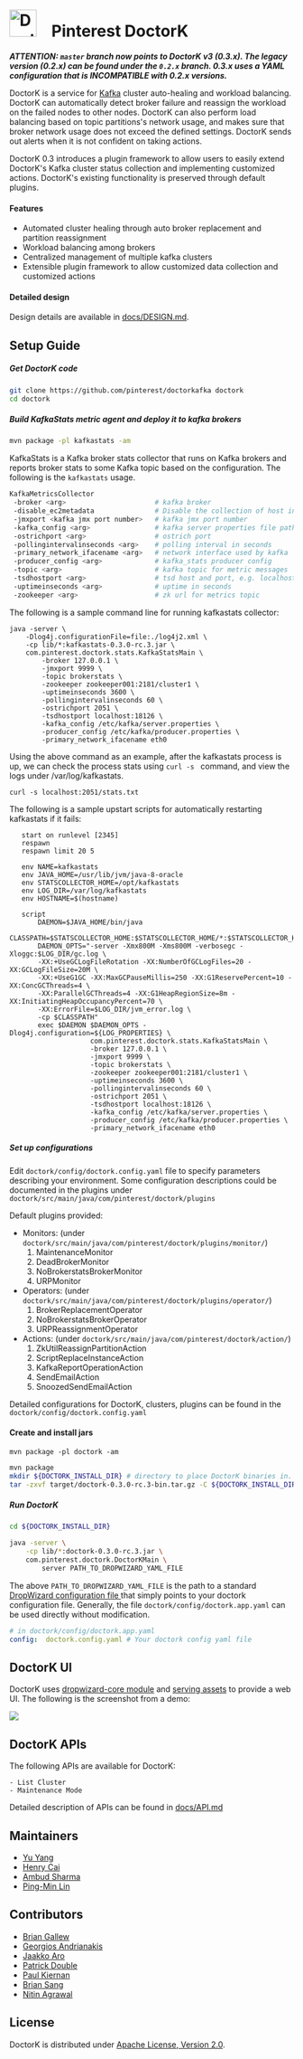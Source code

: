 #  <img src="docs/doctork_logo.svg" alt="DoctorK logo" width="48px"> &nbsp;&nbsp; Pinterest DoctorK

***ATTENTION: `master` branch now points to DoctorK v3 (0.3.x). The legacy version (0.2.x) can be found under the `0.2.x` branch. 0.3.x uses a YAML configuration that is INCOMPATIBLE with 0.2.x versions.***

DoctorK is a service for [Kafka] cluster auto-healing and workload balancing.  DoctorK can automatically detect broker failure and reassign the workload on the failed nodes to other nodes. DoctorK can also perform load balancing based on topic partitions's network usage, and makes sure that broker network usage does not exceed the defined settings. DoctorK sends out alerts when it is not confident on taking actions.

DoctorK 0.3 introduces a plugin framework to allow users to easily extend DoctorK's Kafka cluster status collection and implementing customized actions. DoctorK's existing functionality is preserved through default plugins.

#### Features

 * Automated cluster healing through auto broker replacement and partition reassignment
 * Workload balancing among brokers
 * Centralized management of multiple kafka clusters
 * Extensible plugin framework to allow customized data collection and customized actions


#### Detailed design

Design details are available in [docs/DESIGN.md](docs/DESIGN.md).

## Setup Guide

##### Get DoctorK code
```sh
git clone https://github.com/pinterest/doctorkafka doctork
cd doctork
```

##### Build KafkaStats metric agent and deploy it to kafka brokers 

```sh
mvn package -pl kafkastats -am
```

KafkaStats is a Kafka broker stats collector that runs on Kafka brokers and reports broker stats
to some Kafka topic based on the configuration. The following is the `kafkastats` usage.

```sh
KafkaMetricsCollector
 -broker <arg>                      # kafka broker
 -disable_ec2metadata               # Disable the collection of host information using ec2metadata
 -jmxport <kafka jmx port number>   # kafka jmx port number
 -kafka_config <arg>                # kafka server properties file path
 -ostrichport <arg>                 # ostrich port
 -pollingintervalinseconds <arg>    # polling interval in seconds
 -primary_network_ifacename <arg>   # network interface used by kafka
 -producer_config <arg>             # kafka_stats producer config
 -topic <arg>                       # kafka topic for metric messages
 -tsdhostport <arg>                 # tsd host and port, e.g. localhost:18621
 -uptimeinseconds <arg>             # uptime in seconds
 -zookeeper <arg>                   # zk url for metrics topic
```

The following is a sample command line for running kafkastats collector:

```
java -server \
    -Dlog4j.configurationFile=file:./log4j2.xml \
    -cp lib/*:kafkastats-0.3.0-rc.3.jar \
    com.pinterest.doctork.stats.KafkaStatsMain \
        -broker 127.0.0.1 \
        -jmxport 9999 \
        -topic brokerstats \
        -zookeeper zookeeper001:2181/cluster1 \
        -uptimeinseconds 3600 \
        -pollingintervalinseconds 60 \
        -ostrichport 2051 \
        -tsdhostport localhost:18126 \
        -kafka_config /etc/kafka/server.properties \
        -producer_config /etc/kafka/producer.properties \
        -primary_network_ifacename eth0
```

Using the above command as an example, after the kafkastats process is up, we can check the process stats using ```curl -s ``` command, and view the logs under /var/log/kafkastats.

```
curl -s localhost:2051/stats.txt
```

The following is a sample upstart scripts for automatically restarting kafkastats if it fails:

```description "KafkaStats"
   start on runlevel [2345]
   respawn
   respawn limit 20 5

   env NAME=kafkastats
   env JAVA_HOME=/usr/lib/jvm/java-8-oracle
   env STATSCOLLECTOR_HOME=/opt/kafkastats
   env LOG_DIR=/var/log/kafkastats
   env HOSTNAME=$(hostname)

   script
       DAEMON=$JAVA_HOME/bin/java
       CLASSPATH=$STATSCOLLECTOR_HOME:$STATSCOLLECTOR_HOME/*:$STATSCOLLECTOR_HOME/lib/*
       DAEMON_OPTS="-server -Xmx800M -Xms800M -verbosegc -Xloggc:$LOG_DIR/gc.log \
       -XX:+UseGCLogFileRotation -XX:NumberOfGCLogFiles=20 -XX:GCLogFileSize=20M \
       -XX:+UseG1GC -XX:MaxGCPauseMillis=250 -XX:G1ReservePercent=10 -XX:ConcGCThreads=4 \
       -XX:ParallelGCThreads=4 -XX:G1HeapRegionSize=8m -XX:InitiatingHeapOccupancyPercent=70 \
       -XX:ErrorFile=$LOG_DIR/jvm_error.log \
       -cp $CLASSPATH"
       exec $DAEMON $DAEMON_OPTS -Dlog4j.configuration=${LOG_PROPERTIES} \
                    com.pinterest.doctork.stats.KafkaStatsMain \
                    -broker 127.0.0.1 \
                    -jmxport 9999 \
                    -topic brokerstats \
                    -zookeeper zookeeper001:2181/cluster1 \
                    -uptimeinseconds 3600 \
                    -pollingintervalinseconds 60 \
                    -ostrichport 2051 \
                    -tsdhostport localhost:18126 \
                    -kafka_config /etc/kafka/server.properties \
                    -producer_config /etc/kafka/producer.properties \
                    -primary_network_ifacename eth0
```


##### Set up configurations

Edit `doctork/config/doctork.config.yaml` file to specify parameters describing your environment.
Some configuration descriptions could be documented in the plugins under `doctork/src/main/java/com/pinterest/doctork/plugins`

Default plugins provided:
- Monitors: (under `doctork/src/main/java/com/pinterest/doctork/plugins/monitor/`)
  1. MaintenanceMonitor
  2. DeadBrokerMonitor
  3. NoBrokerstatsBrokerMonitor
  4. URPMonitor
- Operators: (under `doctork/src/main/java/com/pinterest/doctork/plugins/operator/`)
  1. BrokerReplacementOperator
  2. NoBrokerstatsBrokerOperator
  3. URPReassignmentOperator
- Actions: (under `doctork/src/main/java/com/pinterest/doctork/action/`)
  1. ZkUtilReassignPartitionAction
  2. ScriptReplaceInstanceAction
  3. KafkaReportOperationAction
  4. SendEmailAction
  5. SnoozedSendEmailAction

Detailed configurations for DoctorK, clusters, plugins can be found in the `doctork/config/doctork.config.yaml`

#### Create and install jars

```
mvn package -pl doctork -am 
```

```sh
mvn package
mkdir ${DOCTORK_INSTALL_DIR} # directory to place DoctorK binaries in.
tar -zxvf target/doctork-0.3.0-rc.3-bin.tar.gz -C ${DOCTORK_INSTALL_DIR}
```

##### Run DoctorK
```sh
cd ${DOCTORK_INSTALL_DIR}

java -server \
    -cp lib/*:doctork-0.3.0-rc.3.jar \
    com.pinterest.doctork.DoctorKMain \
        server PATH_TO_DROPWIZARD_YAML_FILE
```

The above `PATH_TO_DROPWIZARD_YAML_FILE` is the path to a standard [DropWizard configuration file ](https://www.dropwizard.io/1.0.0/docs/manual/configuration.html)
that simply points to your doctork configuration file. Generally, the file `doctork/config/doctork.app.yaml` can be used directly without modification.

```yaml
# in doctork/config/doctork.app.yaml
config:  doctork.config.yaml # Your doctork config yaml file
```

## DoctorK UI 

DoctorK uses [dropwizard-core module](https://www.dropwizard.io/1.3.5/docs/manual/core.html) and [serving assets](https://www.dropwizard.io/1.3.5/docs/manual/core.html#serving-assets) to provide a web UI. The following is the screenshot from a demo:

<img src="docs/doctork_ui.png">

## DoctorK APIs

The following APIs are available for DoctorK:

    - List Cluster
    - Maintenance Mode

Detailed description of APIs can be found in [docs/API.md](docs/API.md)

## Maintainers
  * [Yu Yang](https://github.com/yuyang08)
  * [Henry Cai](https://github.com/HenryCaiHaiying)
  * [Ambud Sharma](https://github.com/ambud)
  * [Ping-Min Lin](https://github.com/kabochya)

## Contributors
  * [Brian Gallew](https://github.com/BrianGallew)
  * [Georgios Andrianakis](https://github.com/geoand)
  * [Jaakko Aro](https://github.com/jaakkoo)
  * [Patrick Double](https://github.com/double16)
  * [Paul Kiernan](https://github.com/paulkiernan)
  * [Brian Sang](https://github.com/Baisang)
  * [Nitin Agrawal](https://github.com/nitin456)

## License

DoctorK is distributed under [Apache License, Version 2.0](http://www.apache.org/licenses/LICENSE-2.0.html).

[Kafka]:http://kafka.apache.org/
[Ostrich]: https://github.com/twitter/ostrich
[OpenTSDB]: http://opentsdb.net/
[statsD]: https://github.com/etsy/statsd/
